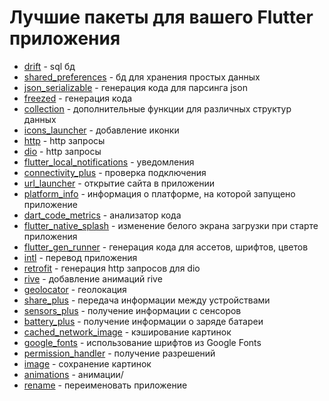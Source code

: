# Лучшие пакеты для вашего Flutter приложения
- [drift](https://pub.dev/packages/drift) - sql бд  
- [shared_preferences](https://pub.dev/packages/shared_preferences) - бд для хранения простых данных  
- [json_serializable](https://pub.dev/packages/json_serializable) - генерация кода для парсинга json  
- [freezed](https://pub.dev/packages/freezed) - генерация кода   
- [collection](https://pub.dev/packages/collection) - дополнительные функции для различных структур данных  
- [icons_launcher](https://pub.dev/packages/collection) - добавление иконки  
- [http](https://pub.dev/packages/http) - http запросы  
- [dio](https://pub.dev/packages/dio) - http запросы  
- [flutter_local_notifications](https://pub.dev/packages/flutter_local_notifications) - уведомления   
- [connectivity_plus](https://pub.dev/packages/connectivity_plus) - проверка подключения    
- [url_launcher](https://pub.dev/packages/url_launcher) - открытие сайта в приложении  
- [platform_info](https://pub.dev/packages/platform_info) - информация о платформе, на которой запущено приложение  
- [dart_code_metrics](https://pub.dev/packages/dart_code_metrics) - анализатор кода  
- [flutter_native_splash](https://pub.dev/packages/flutter_native_splash) - изменение белого экрана загрузки при старте приложения  
- [flutter_gen_runner](https://pub.dev/packages/flutter_gen_runner) - генерация кода для ассетов, шрифтов, цветов  
- [intl](https://pub.dev/packages/intl) - перевод приложения  
- [retrofit](https://pub.dev/packages/retrofit) - генерация http запросов для dio  
- [rive](https://pub.dev/packages/rive) - добавление анимаций rive  
- [geolocator](https://pub.dev/packages/geolocator) - геолокация  
- [share_plus](https://pub.dev/packages/share_plus) - передача информации между устройствами  
- [sensors_plus](https://pub.dev/packages/sensors_plus) - получение информации с сенсоров  
- [battery_plus](https://pub.dev/packages/battery_plus) - получение информации о заряде батареи  
- [cached_network_image](https://pub.dev/packages/cached_network_image) - кэширование картинок  
- [google_fonts](https://pub.dev/packages/google_fonts) - использование шрифтов из Google Fonts  
- [permission_handler](https://pub.dev/packages/permission_handler) - получение разрешений  
- [image](https://pub.dev/packages/image) - сохранение картинок  
- [animations](https://pub.dev/packages/animations) - анимации/
- [rename](https://pub.dev/packages/rename) - переименовать приложение
